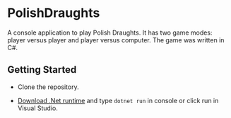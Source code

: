 # PolishDraughts

A console application to play Polish Draughts. It has two game modes: player versus player and player versus computer. The game was written in C#.

## Getting Started

- Clone the repository.

- [Download .Net runtime](https://dotnet.microsoft.com/en-us/) and type `dotnet run` in console or click run in Visual Studio.

